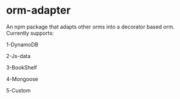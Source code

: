 # orm-adapter
An npm package that adapts other orms into a decorator based orm.
Currently supports:

1-DynamoDB

2-Js-data

3-BookShelf

4-Mongoose

5-Custom
